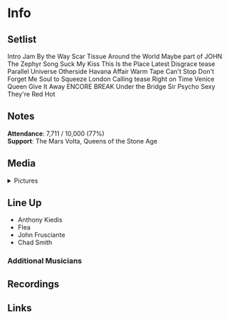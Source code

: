 # Info

## Setlist

Intro Jam
By the Way
Scar Tissue
Around the World
Maybe part of JOHN
The Zephyr Song
Suck My Kiss
This Is the Place
Latest Disgrace tease
Parallel Universe
Otherside
Havana Affair
Warm Tape
Can't Stop
Don't Forget Me
Soul to Squeeze
London Calling tease
Right on Time
Venice Queen
Give It Away
ENCORE BREAK
Under the Bridge
Sir Psycho Sexy
They're Red Hot

## Notes

**Attendance**: 7,711 / 10,000 (77%)
<br>
**Support**: The Mars Volta, Queens of the Stone Age

## Media 

<details>
  <summary>Pictures</summary>
  <!--<img alt="Setlist" title="Setlist" src="_.jpg" height="200" />-->
</details>

## Line Up

* Anthony Kiedis
* Flea
* John Frusciante
* Chad Smith

### Additional Musicians

## Recordings

## Links

